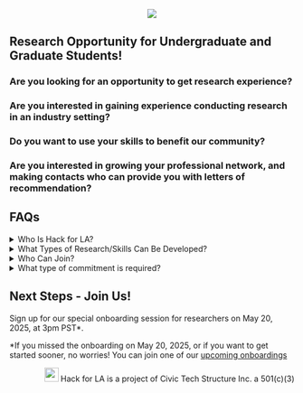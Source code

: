 <p align="center"><img src="https://github.com/user-attachments/assets/3f239984-747c-46bd-81ff-238f8fbdadbb"></p>

## Research Opportunity for Undergraduate and Graduate Students!

### Are you looking for an opportunity to get research experience?

### Are you interested in gaining experience conducting research in an industry setting?

### Do you want to use your skills to benefit our community?

### Are you interested in growing your professional network, and making contacts who can provide you with letters of recommendation?

## FAQs
<details><summary>Who Is Hack for LA?</summary>

A group of people with backgrounds in science and tech research and development, using our skills to help run projects for non-profits and the City of Los Angeles. Visit [Hack for LA](https://www.hackforla.org/) to learn more about how we work, and past and current projects
</details>

<details><summary>What Types of Research/Skills Can Be Developed?</summary>
User Experience (UX) Research, Applied Behavioral Psychology, Data Processing and Analysis
</details>
	
<details><summary>Who Can Join?</summary>
Anyone with an interest in using the research and tech skills they have to benefit their community, or developing their skills further. Hack for LA is fully remote, so you can participate from anywhere!
</details>
<details><summary>What type of commitment is required?</summary>
Minimum of 6 hours/week of fully remote work. You can join for the summer, or for even longer! We’d love to get to know you and have you on our team for as long as you’d like to participate!
</details>

## Next Steps - Join Us!
Sign up for our special onboarding session for researchers on May 20, 2025, at 3pm PST*. 

*If you missed the onboarding on May 20, 2025, or if you want to get started sooner, no worries! You can join one of our [upcoming onboardings](https://www.meetup.com/hackforla/events/)

<p align="right"><img src="https://github.com/user-attachments/assets/3f239984-747c-46bd-81ff-238f8fbdadbb" width=25px> Hack for LA is a project of Civic Tech Structure Inc. a 501(c)(3)</p>
